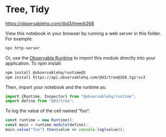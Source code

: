 # Tree, Tidy

https://observablehq.com/@d3/tree@268

View this notebook in your browser by running a web server in this folder. For
example:

~~~sh
npx http-server
~~~

Or, use the [Observable Runtime](https://github.com/observablehq/runtime) to
import this module directly into your application. To npm install:

~~~sh
npm install @observablehq/runtime@5
npm install https://api.observablehq.com/@d3/tree@268.tgz?v=3
~~~

Then, import your notebook and the runtime as:

~~~js
import {Runtime, Inspector} from "@observablehq/runtime";
import define from "@d3/tree";
~~~

To log the value of the cell named “foo”:

~~~js
const runtime = new Runtime();
const main = runtime.module(define);
main.value("foo").then(value => console.log(value));
~~~
